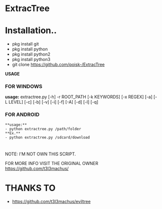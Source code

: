 # ExtracTree


# Installation.. 
- pkg install git
- pkg install python
- pkg install python2
- pkg install python3
- git clone https://github.com/poisk-/ExtracTree

**USAGE**

### FOR WINDOWS
**usage:** extractree.py [-h] -r ROOT_PATH [-k KEYWORDS] [-x REGEX]
                   [-a] [-L LEVEL] [-c] [-b] [-v] [-i] [-f]
                   [-A] [-d] [-l] [-q]

### FOR ANDROID
```
**usage:** 
- python extractree.py /path/folder
**Ex.**
- python extractree.py /sdcard/download
```
#

NOTE: I'M NOT OWN THIS SCRIPT.

FOR MORE INFO VISIT THE ORIGINAL OWNER https://github.com/t3l3machus/

# THANKS TO 
- https://github.com/t3l3machus/eviltree
